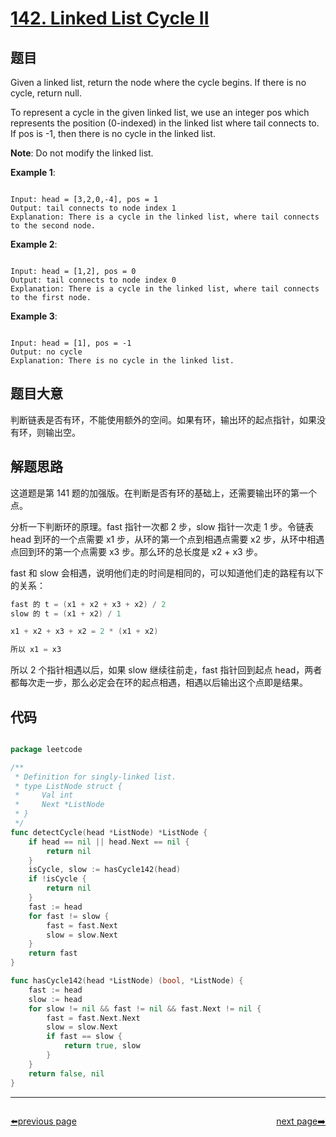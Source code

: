 # [142. Linked List Cycle II](https://leetcode.com/problems/linked-list-cycle-ii/)

## 题目

Given a linked list, return the node where the cycle begins. If there is no cycle, return null.

To represent a cycle in the given linked list, we use an integer pos which represents the position (0-indexed) in the linked list where tail connects to. If pos is -1, then there is no cycle in the linked list.

**Note**: Do not modify the linked list.

**Example 1**:

```

Input: head = [3,2,0,-4], pos = 1
Output: tail connects to node index 1
Explanation: There is a cycle in the linked list, where tail connects to the second node.

```

**Example 2**:

```

Input: head = [1,2], pos = 0
Output: tail connects to node index 0
Explanation: There is a cycle in the linked list, where tail connects to the first node.

```

**Example 3**:

```

Input: head = [1], pos = -1
Output: no cycle
Explanation: There is no cycle in the linked list.

```


## 题目大意

判断链表是否有环，不能使用额外的空间。如果有环，输出环的起点指针，如果没有环，则输出空。

## 解题思路

这道题是第 141 题的加强版。在判断是否有环的基础上，还需要输出环的第一个点。

分析一下判断环的原理。fast 指针一次都 2 步，slow 指针一次走 1 步。令链表 head 到环的一个点需要 x1 步，从环的第一个点到相遇点需要 x2 步，从环中相遇点回到环的第一个点需要 x3 步。那么环的总长度是 x2 + x3 步。

fast 和 slow 会相遇，说明他们走的时间是相同的，可以知道他们走的路程有以下的关系：

```c
fast 的 t = (x1 + x2 + x3 + x2) / 2
slow 的 t = (x1 + x2) / 1

x1 + x2 + x3 + x2 = 2 * (x1 + x2)

所以 x1 = x3
```

所以 2 个指针相遇以后，如果 slow 继续往前走，fast 指针回到起点 head，两者都每次走一步，那么必定会在环的起点相遇，相遇以后输出这个点即是结果。



## 代码

```go

package leetcode

/**
 * Definition for singly-linked list.
 * type ListNode struct {
 *     Val int
 *     Next *ListNode
 * }
 */
func detectCycle(head *ListNode) *ListNode {
	if head == nil || head.Next == nil {
		return nil
	}
	isCycle, slow := hasCycle142(head)
	if !isCycle {
		return nil
	}
	fast := head
	for fast != slow {
		fast = fast.Next
		slow = slow.Next
	}
	return fast
}

func hasCycle142(head *ListNode) (bool, *ListNode) {
	fast := head
	slow := head
	for slow != nil && fast != nil && fast.Next != nil {
		fast = fast.Next.Next
		slow = slow.Next
		if fast == slow {
			return true, slow
		}
	}
	return false, nil
}

```



----------------------------------------------
<div style="display: flex;justify-content: space-between;align-items: center;">
<p><a href="https://books.halfrost.com/leetcode/ChapterFour/0100~0199/0141.Linked-List-Cycle/">⬅️previous page</a></p>
<p><a href="https://books.halfrost.com/leetcode/ChapterFour/0100~0199/0143.Reorder-List/">next page➡️</a></p>
</div>
